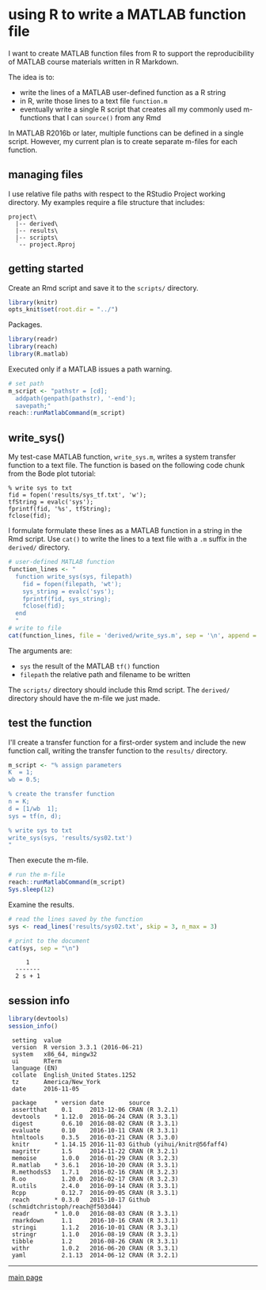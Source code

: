 
using R to write a MATLAB function file
=======================================

I want to create MATLAB function files from R to support the reproducibility of MATLAB course materials written in R Markdown.

The idea is to:

-   write the lines of a MATLAB user-defined function as a R string
-   in R, write those lines to a text file `function.m`
-   eventually write a single R script that creates all my commonly used m-functions that I can `source()` from any Rmd

In MATLAB R2016b or later, multiple functions can be defined in a single script. However, my current plan is to create separate m-files for each function.

managing files
--------------

I use relative file paths with respect to the RStudio Project working directory. My examples require a file structure that includes:

    project\
      |-- derived\
      |-- results\
      |-- scripts\
      `-- project.Rproj

getting started
---------------

Create an Rmd script and save it to the `scripts/` directory.

``` r
library(knitr)
opts_knit$set(root.dir = "../")
```

Packages.

``` r
library(readr)
library(reach)
library(R.matlab)
```

Executed only if a MATLAB issues a path warning.

``` r
# set path
m_script <- "pathstr = [cd]; 
  addpath(genpath(pathstr), '-end'); 
  savepath;" 
reach::runMatlabCommand(m_script)
```

write\_sys()
------------

My test-case MATLAB function, `write_sys.m`, writes a system transfer function to a text file. The function is based on the following code chunk from the Bode plot tutorial:

    % write sys to txt
    fid = fopen('results/sys_tf.txt', 'w');
    tfString = evalc('sys');
    fprintf(fid, '%s', tfString);
    fclose(fid);

I formulate formulate these lines as a MATLAB function in a string in the Rmd script. Use `cat()` to write the lines to a text file with a `.m` suffix in the `derived/` directory.

``` r
# user-defined MATLAB function
function_lines <- "
  function write_sys(sys, filepath)
    fid = fopen(filepath, 'wt');
    sys_string = evalc('sys');
    fprintf(fid, sys_string);
    fclose(fid);
  end
  "
# write to file 
cat(function_lines, file = 'derived/write_sys.m', sep = '\n', append = FALSE)
```

The arguments are:

-   `sys` the result of the MATLAB `tf()` function
-   `filepath` the relative path and filename to be written

The `scripts/` directory should include this Rmd script. The `derived/` directory should have the m-file we just made.

test the function
-----------------

I'll create a transfer function for a first-order system and include the new function call, writing the transfer function to the `results/` directory.

``` r
m_script <- "% assign parameters
K  = 1;
wb = 0.5;

% create the transfer function 
n = K;
d = [1/wb  1];
sys = tf(n, d);

% write sys to txt
write_sys(sys, 'results/sys02.txt')
"
```

Then execute the m-file.

``` r
# run the m-file
reach::runMatlabCommand(m_script)
Sys.sleep(12)
```

Examine the results.

``` r
# read the lines saved by the function 
sys <- read_lines('results/sys02.txt', skip = 3, n_max = 3)

# print to the document
cat(sys, sep = "\n")
```

         1
      -------
      2 s + 1

session info
------------

``` r
library(devtools)
session_info()
```

     setting  value                       
     version  R version 3.3.1 (2016-06-21)
     system   x86_64, mingw32             
     ui       RTerm                       
     language (EN)                        
     collate  English_United States.1252  
     tz       America/New_York            
     date     2016-11-05                  

     package     * version date       source                                 
     assertthat    0.1     2013-12-06 CRAN (R 3.2.1)                         
     devtools    * 1.12.0  2016-06-24 CRAN (R 3.3.1)                         
     digest        0.6.10  2016-08-02 CRAN (R 3.3.1)                         
     evaluate      0.10    2016-10-11 CRAN (R 3.3.1)                         
     htmltools     0.3.5   2016-03-21 CRAN (R 3.3.0)                         
     knitr       * 1.14.15 2016-11-03 Github (yihui/knitr@56faff4)           
     magrittr      1.5     2014-11-22 CRAN (R 3.2.1)                         
     memoise       1.0.0   2016-01-29 CRAN (R 3.2.3)                         
     R.matlab    * 3.6.1   2016-10-20 CRAN (R 3.3.1)                         
     R.methodsS3   1.7.1   2016-02-16 CRAN (R 3.2.3)                         
     R.oo          1.20.0  2016-02-17 CRAN (R 3.2.3)                         
     R.utils       2.4.0   2016-09-14 CRAN (R 3.3.1)                         
     Rcpp          0.12.7  2016-09-05 CRAN (R 3.3.1)                         
     reach       * 0.3.0   2015-10-17 Github (schmidtchristoph/reach@f503d44)
     readr       * 1.0.0   2016-08-03 CRAN (R 3.3.1)                         
     rmarkdown     1.1     2016-10-16 CRAN (R 3.3.1)                         
     stringi       1.1.2   2016-10-01 CRAN (R 3.3.1)                         
     stringr       1.1.0   2016-08-19 CRAN (R 3.3.1)                         
     tibble        1.2     2016-08-26 CRAN (R 3.3.1)                         
     withr         1.0.2   2016-06-20 CRAN (R 3.3.1)                         
     yaml          2.1.13  2014-06-12 CRAN (R 3.2.1)                         

------------------------------------------------------------------------

[main page](../README.md)
